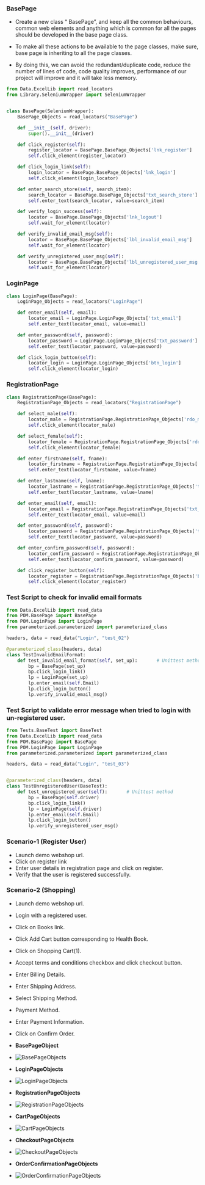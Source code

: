 ### BasePage
* Create a new class “ BasePage”, and keep all the common behaviours, common web elements and anything which is common for all the pages should be developed in the base page class.

* To make all these actions to be available to the page classes, make sure, base page is inheriting to all the page classes.

* By doing this, we can avoid the redundant/duplicate code, reduce the number of lines of code, code quality improves, performance of our project will improve and it will take less memory.


```python
from Data.ExcelLib import read_locators
from Library.SeleniumWrapper import SeleniumWrapper


class BasePage(SeleniumWrapper):
    BasePage_Objects = read_locators("BasePage")

    def __init__(self, driver):
        super().__init__(driver)

    def click_register(self):
        register_locator = BasePage.BasePage_Objects['lnk_register']
        self.click_element(register_locator)

    def click_login_link(self):
        login_locator = BasePage.BasePage_Objects['lnk_login']
        self.click_element(login_locator)

    def enter_search_store(self, search_item):
        search_locator = BasePage.BasePage_Objects['txt_search_store']
        self.enter_text(search_locator, value=search_item)

    def verify_login_success(self):
        locator = BasePage.BasePage_Objects['lnk_logout']
        self.wait_for_element(locator)

    def verify_invalid_email_msg(self):
        locator = BasePage.BasePage_Objects['lbl_invalid_email_msg']
        self.wait_for_element(locator)

    def verify_unregistered_user_msg(self):
        locator = BasePage.BasePage_Objects['lbl_unregistered_user_msg']
        self.wait_for_element(locator)
```

### LoginPage

```python
class LoginPage(BasePage):
    LoginPage_Objects = read_locators("LoginPage")

    def enter_email(self, email):
        locator_email = LoginPage.LoginPage_Objects['txt_email']
        self.enter_text(locator_email, value=email)

    def enter_password(self, password):
        locator_password = LoginPage.LoginPage_Objects['txt_password']
        self.enter_text(locator_password, value=password)

    def click_login_button(self):
        locator_login = LoginPage.LoginPage_Objects['btn_login']
        self.click_element(locator_login)
```

### RegistrationPage
```python
class RegistrationPage(BasePage):
    RegistrationPage_Objects = read_locators("RegistrationPage")

    def select_male(self):
        locator_male = RegistrationPage.RegistrationPage_Objects['rdo_male']
        self.click_element(locator_male)

    def select_female(self):
        locator_female = RegistrationPage.RegistrationPage_Objects['rdo_female']
        self.click_element(locator_female)

    def enter_firstname(self, fname):
        locator_firstname = RegistrationPage.RegistrationPage_Objects['txt_firstname']
        self.enter_text(locator_firstname, value=fname)

    def enter_lastname(self, lname):
        locator_lastname = RegistrationPage.RegistrationPage_Objects['txt_lastname']
        self.enter_text(locator_lastname, value=lname)

    def enter_email(self, email):
        locator_email = RegistrationPage.RegistrationPage_Objects['txt_email']
        self.enter_text(locator_email, value=email)

    def enter_password(self, password):
        locator_password = RegistrationPage.RegistrationPage_Objects['txt_password']
        self.enter_text(locator_password, value=password)

    def enter_confirm_password(self, password):
        locator_confirm_password = RegistrationPage.RegistrationPage_Objects['txt_confirm_password']
        self.enter_text(locator_confirm_password, value=password)

    def click_register_button(self):
        locator_register = RegistrationPage.RegistrationPage_Objects['btn_register']
        self.click_element(locator_register)
```

### Test Script to check for invalid email formats
```python
from Data.ExcelLib import read_data
from POM.BasePage import BasePage
from POM.LoginPage import LoginPage
from parameterized.parameterized import parameterized_class

headers, data = read_data("Login", "test_02")

@parameterized_class(headers, data)
class TestInvalidEmailFormat:
    def test_invalid_email_format(self, set_up):       # Unittest method
        bp = BasePage(set_up)
        bp.click_login_link()
        lp = LoginPage(set_up)
        lp.enter_email(self.Email)
        lp.click_login_button()
        lp.verify_invalid_email_msg()
```
### Test Script to validate error message when tried to login with un-registered user.
```python
from Tests.BaseTest import BaseTest
from Data.ExcelLib import read_data
from POM.BasePage import BasePage
from POM.LoginPage import LoginPage
from parameterized.parameterized import parameterized_class

headers, data = read_data("Login", "test_03")


@parameterized_class(headers, data)
class TestUnregisteredUser(BaseTest):
    def test_unregistered_user(self):       # Unittest method
        bp = BasePage(self.driver)
        bp.click_login_link()
        lp = LoginPage(self.driver)
        lp.enter_email(self.Email)
        lp.click_login_button()
        lp.verify_unregistered_user_msg()
```

### Scenario-1 (Register User)
* Launch demo webshop url.
* Click on register link
* Enter user details in registration page and click on register.
* Verify that the user is registered successfully.

### Scenario-2 (Shopping)
* Launch demo webshop url.
* Login with a registered user.
* Click on Books link.
* Click Add Cart button corresponding to Health Book.
* Click on Shopping Cart(1).
* Accept terms and conditions checkbox and click checkout button.
* Enter Billing Details.
* Enter Shipping Address.
* Select Shipping Method.
* Payment Method.
* Enter Payment Information.
* Click on Confirm Order.

* **BasePageObject**
* ![BasePageObjects](https://github.com/sandeepsuryaprasad/Python_Selenium/blob/master/Images/BasePage_Objects.png)
* **LoginPageObjects**
* ![LoginPageObjects](https://github.com/sandeepsuryaprasad/Python_Selenium/blob/master/Images/LoginPage_Objects.png)
* **RegistrationPageObjects**
* ![RegistrationPageObjects](https://github.com/sandeepsuryaprasad/Python_Selenium/blob/master/Images/RegistrationPage_Objects.png)
* **CartPageObjects**
* ![CartPageObjects](https://github.com/sandeepsuryaprasad/Python_Selenium/blob/master/Images/CartPage_Objects.png)
* **CheckoutPageObjects**
* ![CheckoutPageObjects](https://github.com/sandeepsuryaprasad/Python_Selenium/blob/master/Images/CheckoutPage_Objects.png)
* **OrderConfirmationPageObjects**
* ![OrderConfirmationPageObjects](https://github.com/sandeepsuryaprasad/Python_Selenium/blob/master/Images/OrderConfirmationPage_Objects.png)